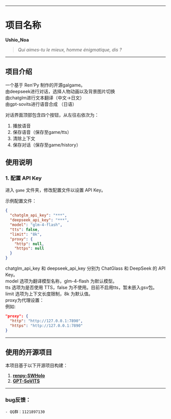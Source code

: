 
---

# 项目名称  
**Ushio_Noa**  

> *Qui aimes-tu le mieux, homme énigmatique, dis ?*  
---
## 项目介绍  
一个基于 Ren'Py 制作的开源galgame。<br>
由deepseek进行对话，选择人物动画以及背景图片切换<br>
由chatglm进行文本翻译（中文->日文）<br>
由gpt-sovits进行语音合成 （日语）<br>

对话界面顶部包含四个按钮，从左往右依次为：  
1. 播放语音
2. 保存语音（保存至game/tts）
3. 清除上下文
4. 保存对话（保存至game/history）

## 使用说明  

### 1. 配置 API Key  
进入 `game` 文件夹，修改配置文件以设置 API Key。  

示例配置文件：  
```json
{
  "chatglm_api_key": "***",
  "deepseek_api_key": "***",
  "model": "glm-4-flash",
  "tts": false,
  "limit": "8k",
  "proxy": {
    "http": null,
    "https": null
  }
}
```
chatglm_api_key 和 deepseek_api_key 分别为 ChatGlass 和 DeepSeek 的 API Key。  
model 选项为翻译模型名称，glm-4-flash 为默认模型。  
tts 选项为是否使用 TTS，false 为不使用。目前不启用tts，暂未嵌入gsv包。  
limit 选项为上下文长度限制，8k 为默认值。  
proxy为代理设置：<br>
例如:
```json
"proxy": {
  "http": "http://127.0.0.1:7890",
  "https": "http://127.0.0.1:7890"
}
```

---

## 使用的开源项目  
本项目基于以下开源项目构建：  

1. **[renpy-SWHolo](https://github.com/Gouvernathor/renpy-SWHolo)**  
2. **[GPT-SoVITS](https://github.com/RVC-Boss/GPT-SoVITS)**  

---

### bug反馈：
    - QQ群：1121897130